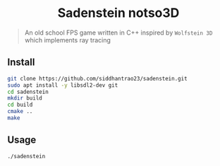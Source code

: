 <h1 align="center">Sadenstein notso3D</h1>
<p>
</p>

> An old school FPS game written in C++ inspired by `Wolfstein 3D` which implements ray tracing

## Install

```sh
git clone https://github.com/siddhantrao23/sadenstein.git
sudo apt install -y libsdl2-dev git
cd sadenstein
mkdir build
cd build
cmake ..
make
```

## Usage

```sh
./sadenstein
```
